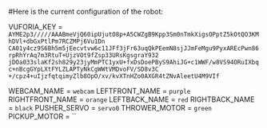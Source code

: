 #Here is the current configuration of the robot:

VUFORIA_KEY = ```AYME2p3/////AAABmeVjQ60ipUjutO8p+A5CWZgB9Kpp3Sm0nTmkXigsOPptZ5kOtQO3KMhDVl+dbGxPtlPm7RCZMPj6Vu1Dn
CA01y4cz9S6Bh5m5jEecvtvw6c11JFf3jFr63uqQkPEemN8sjJJmFeMgu9PyxAREcPwn86rpRhYrAq7m3RtuT+UjzVOt9fZsp33URsKgsgraY932
jDOa033slaKf2sh829y23jyMmPTC1yxU+fxDsDoePByS9AhiJG+c1WWF/w8VS94ORuIXbqc+nBcgGYpLXtFYLZLAPTyNkCgWWtVMDvoFV/SD8v3C
+/cpz4+uIjzfqtqimyZlb8OpO/xv/kvXTnHZo0AXGR4tZNvAleetU4M9VIf```

WEBCAM_NAME = `webcam`
LEFTFRONT_NAME = `purple`
RIGHTFRONT_NAME = `orange`
LEFTBACK_NAME = `red`
RIGHTBACK_NAME = `black`
PUSHER_SERVO = `servo0`
THROWER_MOTOR = `green`
PICKUP_MOTOR = ``